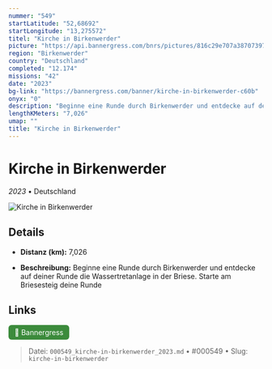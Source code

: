 ```yaml
---
nummer: "549"
startLatitude: "52,68692"
startLongitude: "13,275572"
titel: "Kirche in Birkenwerder"
picture: "https://api.bannergress.com/bnrs/pictures/816c29e707a3870739747459dff43ee6"
region: "Birkenwerder"
country: "Deutschland"
completed: "12.174"
missions: "42"
date: "2023"
bg-link: "https://bannergress.com/banner/kirche-in-birkenwerder-c60b"
onyx: "0"
description: "Beginne eine Runde durch Birkenwerder und entdecke auf deiner Runde die Wassertretanlage in der Briese. Starte am Briesesteig deine Runde"
lengthKMeters: "7,026"
umap: ""
title: "Kirche in Birkenwerder"
---
```

# Kirche in Birkenwerder

*2023* • Deutschland

![Kirche in Birkenwerder](https://api.bannergress.com/bnrs/pictures/816c29e707a3870739747459dff43ee6)

## Details
- **Distanz (km):** 7,026



- **Beschreibung:** Beginne eine Runde durch Birkenwerder und entdecke auf deiner Runde die Wassertretanlage in der Briese. Starte am Briesesteig deine Runde


## Links
<div style="margin-top: 0.5em;">
<a href="https://bannergress.com/banner/kirche-in-birkenwerder-c60b" target="_blank" style="display:inline-block;margin-right:8px;padding:6px 12px;background-color:#3c8b3c;color:white;text-decoration:none;border-radius:6px;">🔗 Bannergress</a>

</div>


> Datei: `000549_kirche-in-birkenwerder_2023.md` • #000549 • Slug: `kirche-in-birkenwerder`
